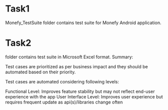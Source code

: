 # Task1
Monefy_TestSuite
folder contains test suite for Monefy Android application.

# Task2
folder contains test suite in Microsoft Excel format. Summary:

Test cases are prioritized as per business impact and they should be automated based on their priority.

Test cases are automated considering following levels:

Functional Level: Improves feature stability but may not reflect end-user experience with the app
User Interface Level: Improves user experience but requires frequent update as api(s)/libraries change often
